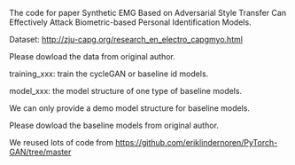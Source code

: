 The code for paper Synthetic EMG Based on Adversarial Style Transfer Can Effectively Attack Biometric-based Personal Identification Models.

Dataset: http://zju-capg.org/research_en_electro_capgmyo.html 

Please dowload the data from original author.

training_xxx: train the cycleGAN or baseline id models.

model_xxx: the model structure of one type of baseline models.

We can only provide a demo model structure for baseline models.

Please dowload the baseline models from original author.

We reused lots of code from https://github.com/eriklindernoren/PyTorch-GAN/tree/master
